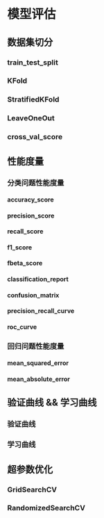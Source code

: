 # 模型评估

## 数据集切分

### train_test_split

### KFold

### StratifiedKFold

### LeaveOneOut

### cross_val_score

## 性能度量

### 分类问题性能度量

#### accuracy_score

#### precision_score

#### recall_score

#### f1_score

#### fbeta_score

#### classification_report

#### confusion_matrix

#### precision_recall_curve

#### roc_curve

### 回归问题性能度量

#### mean_squared_error

#### mean_absolute_error

## 验证曲线 && 学习曲线

### 验证曲线

### 学习曲线

## 超参数优化

### GridSearchCV

### RandomizedSearchCV